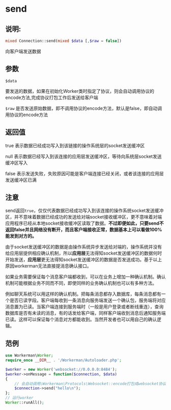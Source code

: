 # send
## 说明:
```php
mixed Connection::send(mixed $data [,$raw = false])
```

向客户端发送数据

## 参数

 ``` $data ```

要发送的数据，如果在初始化Worker类时指定了协议，则会自动调用协议的encode方法,完成协议打包工作后发送给客户端

 ``` $raw ```
是否发送原始数据，即不调用协议的encode方法，默认是false，即自动调用协议的encode方法

## 返回值

true 表示数据已经成功写入到该链接的操作系统层的socket发送缓冲区

null 表示数据已经写入到该连接的应用层发送缓冲区，等待向系统层socket发送缓冲区写入

false 表示发送失败，失败原因可能是客户端连接已经关闭，或者该连接的应用层发送缓冲区已满

## 注意
send返回```true```，仅仅代表数据已经成功写入到该连接的操作系统socket发送缓冲区，并不意味着数据已经成功的发送给对端socket接收缓冲区，更不意味着对端应用程序已经从本地socket接收缓冲区读取了数据。**不过即便如此，只要send不返回false并且网络没有断开，而且客户端接收正常，数据基本上可以看做100%能发到对方的。**

由于socket发送缓冲区的数据是由操作系统异步发送给对端的，操作系统并没有给应用层提供相应确认机制，所以**应用层**无法得知socket发送缓冲区的数据何时开始发送，**应用层**更无法得知socket发送缓冲区的数据是否发送成功。基于以上原因workerman无法直接提消息确认接口。

如果业务需要保证每个消息客户端都收到，可以在业务上增加一种确认机制。确认机制可能根据业务不同而不同，即使同样的业务确认机制也可以有多种方法。

例如聊天系统可以用这样的确认机制。把每条消息都存入数据库，每条消息都有一个是否已读字段。客户端每收到一条消息向服务端发送一个确认包，服务端将对应消息置为已读。当客户端连接到服务端时（一般是用户登录或者断线重连），查询数据库是否有未读的消息，有的话发给客户端，同样客户端收到消息后通知服务端已读。这样可以保证每个消息对方都能收到。当然开发者也可以用自己的确认逻辑。



## 范例

```php
use Workerman\Worker;
require_once __DIR__ . '/Workerman/Autoloader.php';

$worker = new Worker('websocket://0.0.0.0:8484');
$worker->onMessage = function($connection, $data)
{
    // 会自动调用\Workerman\Protocols\Websocket::encode打包成websocket协议数据后发送
    $connection->send("hello\n");
};
// 运行worker
Worker::runAll();
```
